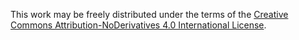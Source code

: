 This work may be freely distributed under the terms of the 
[Creative Commons Attribution-NoDerivatives 4.0 International License](http://creativecommons.org/licenses/by-nd/4.0).
